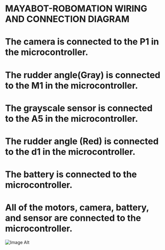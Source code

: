 # MAYABOT-ROBOMATION WIRING AND CONNECTION DIAGRAM 
# The camera is connected to the P1 in the microcontroller.
# The rudder angle(Gray) is connected to the M1  in the microcontroller.
# The grayscale sensor is connected to the A5 in the microcontroller.
# The rudder angle (Red) is connected to the d1 in the microcontroller.
# The battery is connected to the microcontroller.
# All of the motors, camera, battery, and sensor are connected to the microcontroller.

![Image Alt](https://github.com/Drewmnhs1771/FUTURE-ENGINEERS-PRO25/blob/d3d2cef439457c31ec9df15c54df5565bf54cf48/images%20(FE)/Wiring%20and%20connection%20diagram.jpg)

